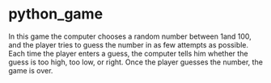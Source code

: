 # python_game
In this game the computer chooses a random number between 1and 100, 
and the player tries to guess the number in as few attempts as possible. 
Each time the player enters a guess, the computer tells him whether
the guess is too high,
too low, or right. 
Once the player guesses the number, the game is over.
